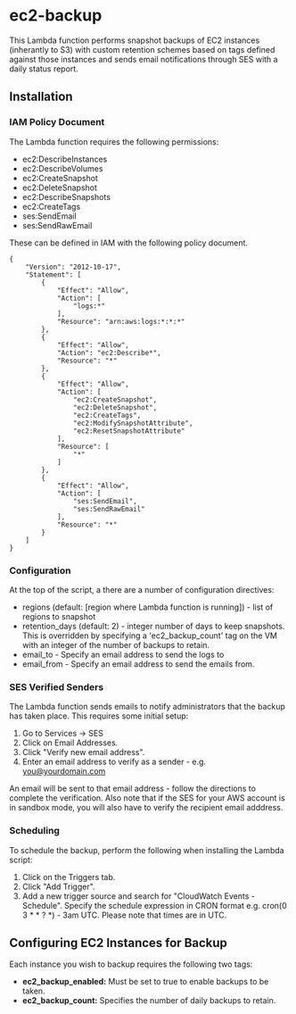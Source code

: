 # ec2-backup

This Lambda function performs snapshot backups of EC2 instances (inherantly to S3) with custom retention schemes based on tags defined against those instances and sends email notifications through SES with a daily status report.

## Installation ##
### IAM Policy Document
The Lambda function requires the following permissions:
* ec2:DescribeInstances
* ec2:DescribeVolumes
* ec2:CreateSnapshot
* ec2:DeleteSnapshot
* ec2:DescribeSnapshots
* ec2:CreateTags
* ses:SendEmail
* ses:SendRawEmail

These can be defined in IAM with the following policy document.
~~~~
{
    "Version": "2012-10-17",
    "Statement": [
        {
            "Effect": "Allow",
            "Action": [
                "logs:*"
            ],
            "Resource": "arn:aws:logs:*:*:*"
        },
        {
            "Effect": "Allow",
            "Action": "ec2:Describe*",
            "Resource": "*"
        },
        {
            "Effect": "Allow",
            "Action": [
                "ec2:CreateSnapshot",
                "ec2:DeleteSnapshot",
                "ec2:CreateTags",
                "ec2:ModifySnapshotAttribute",
                "ec2:ResetSnapshotAttribute"
            ],
            "Resource": [
                "*"
            ]
        },
        {
            "Effect": "Allow",
            "Action": [
                "ses:SendEmail",
                "ses:SendRawEmail"
            ],
            "Resource": "*"
        }
    ]
}
~~~~

### Configuration ###
At the top of the script, a there are a number of configuration directives:
* regions (default: [region where Lambda function is running]) - list of regions to snapshot
* retention_days (default: 2) - integer number of days to keep snapshots. This is overridden by specifying a 'ec2_backup_count' tag on the VM with an integer of the number of backups to retain.
* email_to - Specify an email address to send the logs to
* email_from - Specify an email address to send the emails from.

### SES Verified Senders ###
The Lambda function sends emails to notify administrators that the backup has taken place. This requires some initial setup:

1. Go to Services -> SES
2. Click on Email Addresses.
3. Click "Verify new email address".
4. Enter an email address to verify as a sender - e.g. you@yourdomain.com

An email will be sent to that email address - follow the directions to complete the verification. Also note that if the SES for your AWS account is in sandbox mode, you will also have to verify the recipient email adddress.

### Scheduling
To schedule the backup, perform the following when installing the Lambda script:

1. Click on the Triggers tab.
2. Click "Add Trigger".
3. Add a new trigger source and search for "CloudWatch Events - Schedule". Specify the schedule expression in CRON format e.g. cron(0 3 * * ? *) - 3am UTC. Please note that times are in UTC.

## Configuring EC2 Instances for Backup ##
Each instance you wish to backup requires the following two tags:
* **ec2_backup_enabled:** Must be set to true to enable backups to be taken.
* **ec2_backup_count:** Specifies the number of daily backups to retain.
